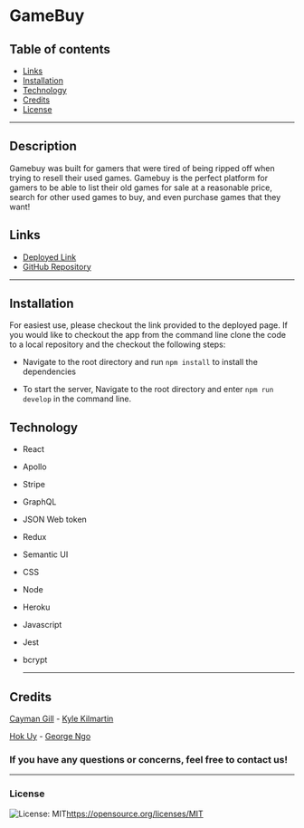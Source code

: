 # GameBuy

 ## Table of contents
* [Links](#Links)
* [Installation](#installation)
* [Technology](#Technology)
* [Credits](#credits)
* [License](#license)

---
## Description

  Gamebuy was built for gamers that were tired of being ripped off when trying to resell their used games. Gamebuy is the perfect platform for gamers to be able to list their old games for sale at a reasonable price, search for other used games to buy, and even purchase games that they want! 

## Links

* [Deployed Link]()
* [GitHub Repository](https://github.com/GTN-git/GameBuy)

---


## Installation
  For easiest use, please checkout the link provided to the deployed page. If you would like to checkout the app from the command line clone the code to a local repository and the checkout the following steps:
- Navigate to the root directory and run `npm install` to install the dependencies

- To start the server, Navigate to the root directory and enter `npm run develop` in the command line.

## Technology

- React
- Apollo
- Stripe
- GraphQL
- JSON Web token
- Redux 
- Semantic UI
- CSS
- Node
- Heroku
- Javascript
- Jest
- bcrypt

  ---

## Credits
[Cayman Gill](https://github.com/MaziveVelocity) - [Kyle Kilmartin](https://github.com/KyleKilmartin371)

[Hok Uy](https://github.com/hsengu) - [George Ngo](https://github.com/GTN-git)

  ### If you have any questions or concerns, feel free to contact us!



  ---
### License
  ![License: MIT](https://img.shields.io/badge/License-MIT-yellow.svg)https://opensource.org/licenses/MIT

